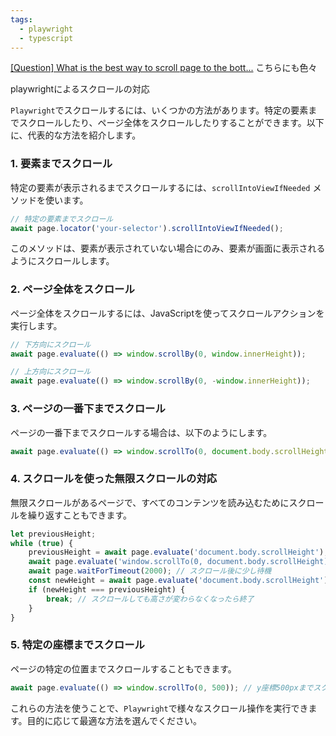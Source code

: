 ```yaml
---
tags:
  - playwright
  - typescript
---
```

[\[Question\] What is the best way to scroll page to the bott...](https://github.com/microsoft/playwright/issues/4302)
こちらにも色々

playwrightによるスクロールの対応

`Playwright`でスクロールするには、いくつかの方法があります。特定の要素までスクロールしたり、ページ全体をスクロールしたりすることができます。以下に、代表的な方法を紹介します。

### 1. 要素までスクロール
特定の要素が表示されるまでスクロールするには、`scrollIntoViewIfNeeded` メソッドを使います。

```ts
// 特定の要素までスクロール
await page.locator('your-selector').scrollIntoViewIfNeeded();
```
このメソッドは、要素が表示されていない場合にのみ、要素が画面に表示されるようにスクロールします。

### 2. ページ全体をスクロール
ページ全体をスクロールするには、JavaScriptを使ってスクロールアクションを実行します。

```ts
// 下方向にスクロール
await page.evaluate(() => window.scrollBy(0, window.innerHeight));

// 上方向にスクロール
await page.evaluate(() => window.scrollBy(0, -window.innerHeight));
```

### 3. ページの一番下までスクロール
ページの一番下までスクロールする場合は、以下のようにします。
```ts
await page.evaluate(() => window.scrollTo(0, document.body.scrollHeight));
```

### 4. スクロールを使った無限スクロールの対応
無限スクロールがあるページで、すべてのコンテンツを読み込むためにスクロールを繰り返すこともできます。

```ts
let previousHeight;
while (true) {
    previousHeight = await page.evaluate('document.body.scrollHeight');
    await page.evaluate('window.scrollTo(0, document.body.scrollHeight)');
    await page.waitForTimeout(2000); // スクロール後に少し待機
    const newHeight = await page.evaluate('document.body.scrollHeight');
    if (newHeight === previousHeight) {
        break; // スクロールしても高さが変わらなくなったら終了
    }
}
```

### 5. 特定の座標までスクロール

ページの特定の位置までスクロールすることもできます。
```ts
await page.evaluate(() => window.scrollTo(0, 500)); // y座標500pxまでスクロール
```

これらの方法を使うことで、`Playwright`で様々なスクロール操作を実行できます。目的に応じて最適な方法を選んでください。